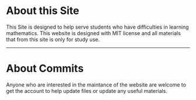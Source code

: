 # About this Site

This Site is designed to help serve students who have difficulties in learning mathematics. This website is designed with MIT license and all materials that from this site is only for study use.

---

# About Commits

Anyone who are interested in the maintance of the website are welcome to get the account to help update files or update any useful materials.
